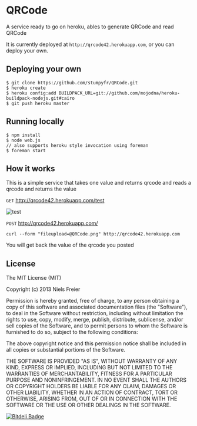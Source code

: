 QRCode
======

A service ready to go on heroku, ables to generate QRCode and read QRCode

It is currently deployed at `http://qrcode42.herokuapp.com`, or you can deploy your own.

## Deploying your own

	$ git clone https://github.com/stumpyfr/QRCode.git
	$ heroku create
	$ heroku config:add BUILDPACK_URL=git://github.com/mojodna/heroku-buildpack-nodejs.git#cairo
	$ git push heroku master
	
## Running locally

	$ npm install
	$ node web.js
	// also supports heroku style invocation using foreman
	$ foreman start
	
## How it works

This is a simple service that takes one value and returns qrcode and reads a qrcode and returns the value

`GET` http://qrcode42.herokuapp.com/test

![test](http://qrcode42.herokuapp.com/test "QRCode for 'Test'")

`POST` http://qrcode42.herokuapp.com/

`curl --form "fileupload=@QRCode.png" http://qrcode42.herokuapp.com`

You will get back the value of the qrcode you posted

## License

The MIT License (MIT)

Copyright (c) 2013 Niels Freier

Permission is hereby granted, free of charge, to any person obtaining a copy
of this software and associated documentation files (the "Software"), to deal
in the Software without restriction, including without limitation the rights
to use, copy, modify, merge, publish, distribute, sublicense, and/or sell
copies of the Software, and to permit persons to whom the Software is
furnished to do so, subject to the following conditions:

The above copyright notice and this permission notice shall be included in
all copies or substantial portions of the Software.

THE SOFTWARE IS PROVIDED "AS IS", WITHOUT WARRANTY OF ANY KIND, EXPRESS OR
IMPLIED, INCLUDING BUT NOT LIMITED TO THE WARRANTIES OF MERCHANTABILITY,
FITNESS FOR A PARTICULAR PURPOSE AND NONINFRINGEMENT. IN NO EVENT SHALL THE
AUTHORS OR COPYRIGHT HOLDERS BE LIABLE FOR ANY CLAIM, DAMAGES OR OTHER
LIABILITY, WHETHER IN AN ACTION OF CONTRACT, TORT OR OTHERWISE, ARISING FROM,
OUT OF OR IN CONNECTION WITH THE SOFTWARE OR THE USE OR OTHER DEALINGS IN
THE SOFTWARE.


[![Bitdeli Badge](https://d2weczhvl823v0.cloudfront.net/stumpyfr/qrcode/trend.png)](https://bitdeli.com/free "Bitdeli Badge")

